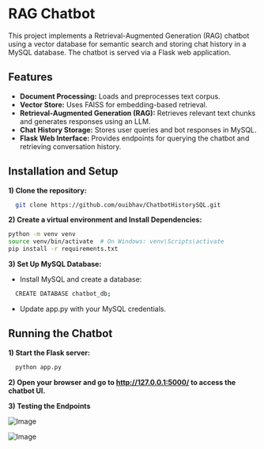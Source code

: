 # RAG Chatbot

This project implements a Retrieval-Augmented Generation (RAG) chatbot using a vector database for semantic search and storing chat history in a MySQL database. The chatbot is served via a Flask web application.

## Features
- **Document Processing:** Loads and preprocesses text corpus.
- **Vector Store:** Uses FAISS for embedding-based retrieval.
- **Retrieval-Augmented Generation (RAG):** Retrieves relevant text chunks and generates responses using an LLM.
- **Chat History Storage:** Stores user queries and bot responses in MySQL.
- **Flask Web Interface:** Provides endpoints for querying the chatbot and retrieving conversation history.




## Installation and  Setup
 **1) Clone the repository:** 
```bash
  git clone https://github.com/ouibhav/ChatbotHistorySQL.git
```
**2) Create a virtual environment and Install Dependencies:** 
  
  ```bash
  python -m venv venv
source venv/bin/activate  # On Windows: venv\Scripts\activate
pip install -r requirements.txt
```
**3) Set Up MySQL Database:** 

  - Install MySQL and create a database:
  

```bash
  CREATE DATABASE chatbot_db;
```
- Update app.py with your MySQL credentials.


## Running the Chatbot

**1) Start the Flask server:** 
```bash
  python app.py
```
**2) Open your browser and go to http://127.0.0.1:5000/ to access the chatbot UI.**

**3) Testing the Endpoints**

![Image](https://github.com/user-attachments/assets/194585d7-7fdb-411d-ac9b-4c7b63ffe15c)

![Image](https://github.com/user-attachments/assets/77d37c85-692a-43d3-9057-20da580f6923)

